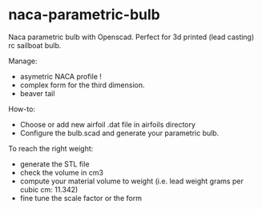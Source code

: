 # naca-parametric-bulb
Naca parametric bulb with Openscad.
Perfect for 3d printed (lead casting) rc sailboat bulb.

Manage:
* asymetric NACA profile !
* complex form for the third dimension.
* beaver tail


How-to:
* Choose or add new airfoil .dat file in airfoils directory
* Configure the bulb.scad and generate your parametric bulb.


To reach the right weight:
* generate the STL file
* check the volume in cm3
* compute your material volume to weight (i.e. lead weight grams per cubic cm: 11.342)
* fine tune the scale factor or the form
